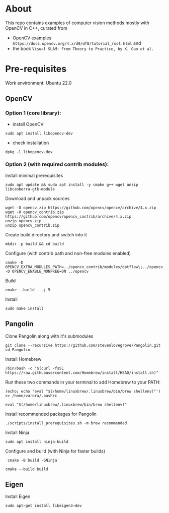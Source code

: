# About
This repo contains examples of computer vision methods mostly with OpenCV in C++, curated from 
- OpenCV examples `https://docs.opencv.org/4.x/d9/df8/tutorial_root.html` and
- the book `Visual SLAM: From Theory to Practice, by X. Gao et al.`

# Pre-requisites
Work environment: Ubuntu 22.0

## OpenCV
### Option 1 (core library):
- install OpenCV
```
sudo apt install libopencv-dev
```
- check installation
```
dpkg -l libopencv-dev
```

### Option 2 (with required contrib modules):
Install minimal prerequisites
```angular2html
sudo apt update && sudo apt install -y cmake g++ wget unzip libcanberra-gtk-module
```
Download and unpack sources
```angular2html
wget -O opencv.zip https://github.com/opencv/opencv/archive/4.x.zip
wget -O opencv_contrib.zip https://github.com/opencv/opencv_contrib/archive/4.x.zip
unzip opencv.zip
unzip opencv_contrib.zip
```
Create build directory and switch into it
```angular2html
mkdir -p build && cd build
```
Configure (with contrib path and non-free modules enabled)
```angular2html
cmake -D OPENCV_EXTRA_MODULES_PATH=../opencv_contrib/modules/optflow\;../opencv_contrib/modules/sfm\;../opencv_contrib/modules/plot\;../opencv_contrib/modules/shape\;../opencv_contrib/modules/stereo\;../opencv_contrib/modules/viz\;../opencv_contrib/modules/ximgproc\;../opencv_contrib/modules/xobjdetect\;../opencv_contrib/modules/xfeatures2d\;../opencv_contrib/modules/xphoto -D OPENCV_ENABLE_NONFREE=ON ../opencv
```
Build
```
cmake --build . -j 5
```
Install
```angular2html
sudo make install
```

## Pangolin
Clone Pangolin along with it's submodules
```angular2html
git clone --recursive https://github.com/stevenlovegrove/Pangolin.git
cd Pangolin
```
Install Homebrew
```angular2html
/bin/bash -c "$(curl -fsSL https://raw.githubusercontent.com/Homebrew/install/HEAD/install.sh)"
```
Run these two commands in your terminal to add Homebrew to your PATH:
```angular2html
(echo; echo 'eval "$(/home/linuxbrew/.linuxbrew/bin/brew shellenv)"') >> /home/varora/.bashrc
```
```angular2html
eval "$(/home/linuxbrew/.linuxbrew/bin/brew shellenv)"
```
Install recommended packages for Pangolin
```angular2html
./scripts/install_prerequisites.sh -m brew recommended
```
Install Ninja
```angular2html
sudo apt install ninja-build
```
Configure and build (with Ninja for faster builds)
```angular2html
 cmake -B build -GNinja
```
```angular2html
cmake --build build
```

## Eigen
Install Eigen
```angular2html
sudo apt−get install libeigen3−dev
```